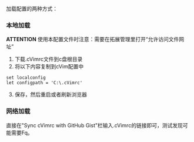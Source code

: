 加载配置的两种方式：

###  本地加载

**ATTENTION**
使用本配置文件时注意：需要在拓展管理里打开“允许访问文件网址”
1. 下载.cVimrc文件到c盘根目录
2. 将以下内容复制到cVim配置中
```
set localconfig
let configpath = 'C:\.cVimrc'
```
3. 保存，然后重启或者刷新浏览器

### 网络加载
直接在"Sync cVimrc with GitHub Gist"栏输入.cVimrc的链接即可，测试发现可能需要Fq。
